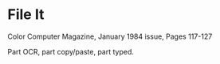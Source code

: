 # File It

Color Computer Magazine, January 1984 issue, Pages 117-127

Part OCR, part copy/paste, part typed.
